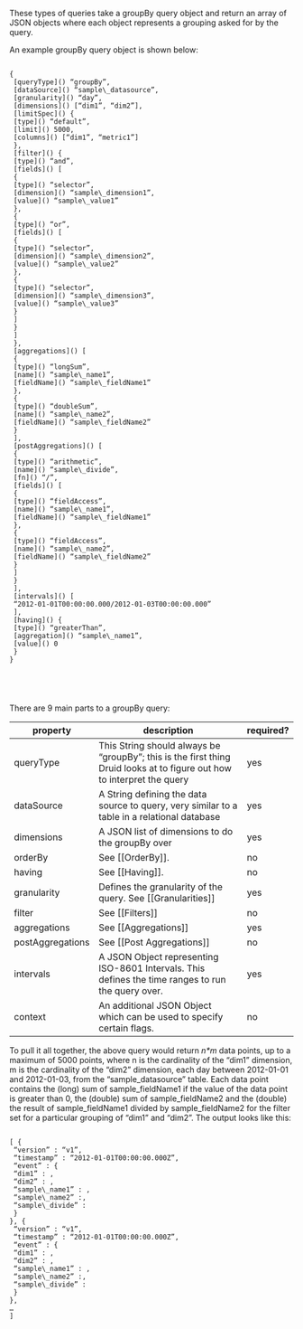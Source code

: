 These types of queries take a groupBy query object and return an array of JSON objects where each object represents a grouping asked for by the query.

An example groupBy query object is shown below:

<pre>
<code>
{
 [queryType]() “groupBy”,
 [dataSource]() “sample\_datasource”,
 [granularity]() “day”,
 [dimensions]() [“dim1”, “dim2”],
 [limitSpec]() {
 [type]() “default”,
 [limit]() 5000,
 [columns]() [“dim1”, “metric1”]
 },
 [filter]() {
 [type]() “and”,
 [fields]() [
 {
 [type]() “selector”,
 [dimension]() “sample\_dimension1”,
 [value]() “sample\_value1”
 },
 {
 [type]() “or”,
 [fields]() [
 {
 [type]() “selector”,
 [dimension]() “sample\_dimension2”,
 [value]() “sample\_value2”
 },
 {
 [type]() “selector”,
 [dimension]() “sample\_dimension3”,
 [value]() “sample\_value3”
 }
 ]
 }
 ]
 },
 [aggregations]() [
 {
 [type]() “longSum”,
 [name]() “sample\_name1”,
 [fieldName]() “sample\_fieldName1”
 },
 {
 [type]() “doubleSum”,
 [name]() “sample\_name2”,
 [fieldName]() “sample\_fieldName2”
 }
 ],
 [postAggregations]() [
 {
 [type]() “arithmetic”,
 [name]() “sample\_divide”,
 [fn]() “/”,
 [fields]() [
 {
 [type]() “fieldAccess”,
 [name]() “sample\_name1”,
 [fieldName]() “sample\_fieldName1”
 },
 {
 [type]() “fieldAccess”,
 [name]() “sample\_name2”,
 [fieldName]() “sample\_fieldName2”
 }
 ]
 }
 ],
 [intervals]() [
 “2012-01-01T00:00:00.000/2012-01-03T00:00:00.000”
 ],
 [having]() {
 [type]() “greaterThan”,
 [aggregation]() “sample\_name1”,
 [value]() 0
 }
}

</pre>
</code>

There are 9 main parts to a groupBy query:

|property|description|required?|
|--------|-----------|---------|
|queryType|This String should always be “groupBy”; this is the first thing Druid looks at to figure out how to interpret the query|yes|
|dataSource|A String defining the data source to query, very similar to a table in a relational database|yes|
|dimensions|A JSON list of dimensions to do the groupBy over|yes|
|orderBy|See [[OrderBy]].|no|
|having|See [[Having]].|no|
|granularity|Defines the granularity of the query. See [[Granularities]]|yes|
|filter|See [[Filters]]|no|
|aggregations|See [[Aggregations]]|yes|
|postAggregations|See [[Post Aggregations]]|no|
|intervals|A JSON Object representing ISO-8601 Intervals. This defines the time ranges to run the query over.|yes|
|context|An additional JSON Object which can be used to specify certain flags.|no|

To pull it all together, the above query would return *n\*m* data points, up to a maximum of 5000 points, where n is the cardinality of the “dim1” dimension, m is the cardinality of the “dim2” dimension, each day between 2012-01-01 and 2012-01-03, from the “sample\_datasource” table. Each data point contains the (long) sum of sample\_fieldName1 if the value of the data point is greater than 0, the (double) sum of sample\_fieldName2 and the (double) the result of sample\_fieldName1 divided by sample\_fieldName2 for the filter set for a particular grouping of “dim1” and “dim2”. The output looks like this:

<pre>
<code>
[ {
 “version” : “v1”,
 “timestamp” : “2012-01-01T00:00:00.000Z”,
 “event” : {
 “dim1” : <some_dim1_value>,
 “dim2” : <some_dim2_value>,
 “sample\_name1” : <some_sample_name1_value>,
 “sample\_name2” :<some_sample_name2_value>,
 “sample\_divide” : <some_sample_divide_value>
 }
}, {
 “version” : “v1”,
 “timestamp” : “2012-01-01T00:00:00.000Z”,
 “event” : {
 “dim1” : <some_other_dim1_value>,
 “dim2” : <some_other_dim2_value>,
 “sample\_name1” : <some_other_sample_name1_value>,
 “sample\_name2” :<some_other_sample_name2_value>,
 “sample\_divide” : <some_other_sample_divide_value>
 }
},
…
]

</pre>
</code>
